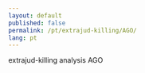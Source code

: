 ```yaml
---
layout: default
published: false
permalink: /pt/extrajud-killing/AGO/
lang: pt
---
```


extrajud-killing analysis AGO
